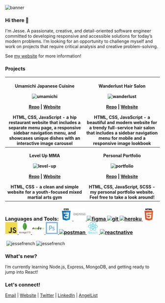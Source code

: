 ![banner](https://user-images.githubusercontent.com/106822556/178163588-1add26c0-c431-498a-8581-c8900716216b.png)

### Hi there 👋
I'm Jesse. A passionate, creative, and detail-oriented software engineer committed to developing responsive and accessible solutions for today’s modern problems. I’m looking for an opportunity to challenge myself and work on projects that require critical analysis and creative problem-solving.

See [my website](https://jessefrenchdev.com) for more information!

### Projects

| <br> Umamichi Japanese Cuisine <br><br> ![umamichi](https://user-images.githubusercontent.com/106822556/179422173-07671655-5420-4cb6-8598-bb6bececbc9e.png) <br><br> [Repo](https://https://github.com/jessefrench/umamichi) \| [Website](https://umamichi.netlify.app) <br><br> HTML, CSS, JavaScript - a hip restaurant website that includes a separate menu page, a responsive sidebar navigation menu, and showcases unique dishes with an interactive image carousel | <br> Wanderlust Hair Salon <br><br> ![wanderlust](https://user-images.githubusercontent.com/106822556/179422182-32e79569-c205-4bce-a2c3-110d09644694.png) <br><br> [Repo](https://https://github.com/jessefrench/wanderlust) \| [Website](https://wanderlustsalon.netlify.app) <br><br> HTML, CSS, JavaScript - a beautiful and modern website for a trendy full-service hair salon that includes a sidebar navigation menu for mobile and a responsive image lookbook |
| :---: | :---: |
| <br> **Level Up MMA <br><br> ![level-up](https://user-images.githubusercontent.com/106822556/179422610-5e7e5ded-a7bd-49e2-aae4-cdcdbab0e5b3.png) <br><br> [Repo](https://https://github.com/jessefrench/level-up) \| [Website](https://levelupmma.netlify.app) <br><br> HTML, CSS - a clean and simple website for a youth-focused mixed martial arts gym** | <br> **Personal Portfolio <br><br> ![portfolio](https://user-images.githubusercontent.com/106822556/179422805-b5e896cf-67c1-4bea-9fe9-5b9dea1b0eab.png) <br><br> [Repo](https://https://github.com/jessefrench/portfolio) \| [Website](https://jessefrenchdev.com) <br><br> HTML, CSS, JavaScript, SCSS - my personal portfolio website. Feel free to take a look around!** |

### <p align="left">Languages and Tools: <a href="https://www.w3schools.com/css/" target="_blank" rel="noreferrer"> <img src="https://raw.githubusercontent.com/devicons/devicon/master/icons/css3/css3-original-wordmark.svg" alt="css3" width="40" height="40"/> </a> <a href="https://expressjs.com" target="_blank" rel="noreferrer"> <img src="https://raw.githubusercontent.com/devicons/devicon/master/icons/express/express-original-wordmark.svg" alt="express" width="40" height="40"/> </a> <a href="https://www.figma.com/" target="_blank" rel="noreferrer"> <img src="https://www.vectorlogo.zone/logos/figma/figma-icon.svg" alt="figma" width="40" height="40"/> </a> <a href="https://git-scm.com/" target="_blank" rel="noreferrer"> <img src="https://www.vectorlogo.zone/logos/git-scm/git-scm-icon.svg" alt="git" width="40" height="40"/> </a> <a href="https://heroku.com" target="_blank" rel="noreferrer"> <img src="https://www.vectorlogo.zone/logos/heroku/heroku-icon.svg" alt="heroku" width="40" height="40"/> </a> <a href="https://www.w3.org/html/" target="_blank" rel="noreferrer"> <img src="https://raw.githubusercontent.com/devicons/devicon/master/icons/html5/html5-original-wordmark.svg" alt="html5" width="40" height="40"/> </a> <a href="https://developer.mozilla.org/en-US/docs/Web/JavaScript" target="_blank" rel="noreferrer"> <img src="https://raw.githubusercontent.com/devicons/devicon/master/icons/javascript/javascript-original.svg" alt="javascript" width="40" height="40"/> </a> <a href="https://www.mongodb.com/" target="_blank" rel="noreferrer"> <img src="https://raw.githubusercontent.com/devicons/devicon/master/icons/mongodb/mongodb-original-wordmark.svg" alt="mongodb" width="40" height="40"/> </a> <a href="https://nodejs.org" target="_blank" rel="noreferrer"> <img src="https://raw.githubusercontent.com/devicons/devicon/master/icons/nodejs/nodejs-original-wordmark.svg" alt="nodejs" width="40" height="40"/> </a> <a href="https://www.photoshop.com/en" target="_blank" rel="noreferrer"> <img src="https://raw.githubusercontent.com/devicons/devicon/master/icons/photoshop/photoshop-line.svg" alt="photoshop" width="40" height="40"/> </a> <a href="https://postman.com" target="_blank" rel="noreferrer"> <img src="https://www.vectorlogo.zone/logos/getpostman/getpostman-icon.svg" alt="postman" width="40" height="40"/> </a> <a href="https://reactjs.org/" target="_blank" rel="noreferrer"> <img src="https://raw.githubusercontent.com/devicons/devicon/master/icons/react/react-original-wordmark.svg" alt="react" width="40" height="40"/> </a> <a href="https://reactnative.dev/" target="_blank" rel="noreferrer"> <img src="https://reactnative.dev/img/header_logo.svg" alt="reactnative" width="40" height="40"/> </a> </p>

<p>&nbsp;<img align="center" src="https://github-readme-stats.vercel.app/api?username=jessefrench&show_icons=true&locale=en" alt="jessefrench" /> <img align="center" src="https://github-readme-streak-stats.herokuapp.com/?user=jessefrench&" alt="jessefrench" /></p>

### What's new?
I’m currently learning Node.js, Express, MongoDB, and getting ready to jump into React!

### Let's connect!
[Email](mailto:frejes32@gmail.com) | [Website](https://jessefrenchdev.com) | [Twitter](https://twitter.com/jesse__french) | [LinkedIn](https://linkedin.com/in/jessekfrench) | [AngelList](https://angel.co/u/jessefrench)
